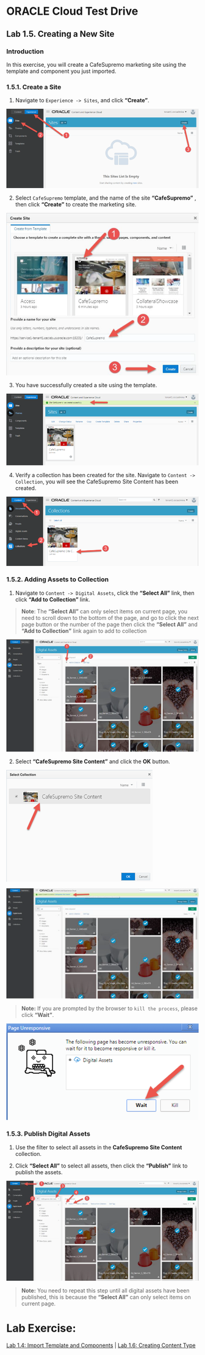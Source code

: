 # ORACLE Cloud Test Drive #

## Lab 1.5. Creating a New Site ##

### Introduction ###
In this exercise, you will create a CafeSupremo marketing site using the template and
component you just imported.

### 1.5.1. Create a Site ###

1. Navigate to ``Experience -> Sites``, and click **“Create”**.

![](images/1.5.1.1.png)

2. Select `CafeSupremo` template, and the name of the site **“CafeSupremo”** ,
then click **“Create”** to create the marketing site.

![](images/1.5.1.2.png)

3. You have successfully created a site using the template.

![](images/1.5.1.3.png)

4. Verify a collection has been created for the site. Navigate to ``Content -> Collection``, you will see the CafeSupremo Site Content has been
created.

![](images/1.5.1.4.png)

### 1.5.2. Adding Assets to Collection ###

1. Navigate to ``Content -> Digital Assets``, click the **“Select All”** link, then click
**“Add to Collection”** link.

>**Note**: The **“Select All”** can only select items on
current page, you need to scroll down to the bottom of the page, and go to
click the next page button or the number of the page then
click the **“Select All”** and **“Add to Collection”** link again to add to collection

![](images/1.5.2.1.png)

2. Select **“CafeSupremo Site Content”** and click the **OK** button.


![](images/1.5.2.2.png)

![](images/1.5.2.2a.png)

>**Note:** If you are prompted by the browser to `kill the process`, please click **“Wait”**.

![](images/1.5.2.2b.png)

### 1.5.3. Publish Digital Assets ###

1. Use the filter to select all assets in the **CafeSupremo Site Content**
collection.

2. Click **“Select All”** to select all assets, then click the **“Publish”** link to publish
the assets.

![](images/1.5.3.2.png)

>**Note:** You need to repeat this step until all digital assets have been published, this is
because the **“Select All”** can only select items on current page.

# Lab Exercise: #

[Lab 1.4: Import Template and Components](101-CecsLab.md) | [Lab 1.6: Creating Content Type](106-CecsLab.md)
